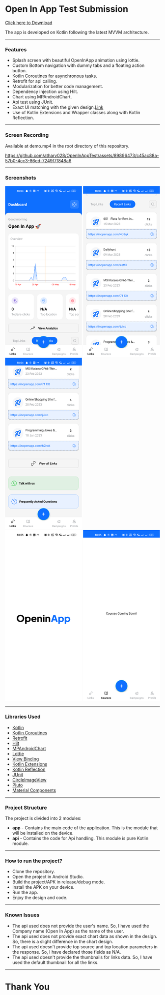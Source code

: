 # Open In App Test Submission

[Click here to Download](app-release.apk)

The app is developed on Kotlin following the latest MVVM architecture.

---

<h3>Features</h3>

- Splash screen with beautiful OpenInApp animation using lottie.
- Custom Bottom navigation with dummy tabs and a floating action button.
- Kotlin Coroutines for asynchronous tasks.
- Retrofit for api calling.
- Modularization for better code management.
- Dependency injection using Hilt.
- Chart using MPAndroidChart.
- Api test using JUnit.
- Exact UI matching with the given design.[Link](https://iOS.openinapp.co/UITemp)
- Use of Kotlin Extensions and Wrapper classes along with Kotlin Reflection.

---

<h3>Screen Recording</h3>

Available at demo.mp4 in the root directory of this repository.


https://github.com/atharv028/OpenInAppTest/assets/89896473/c45ac88a-57b0-4cc3-86ed-7249f7f848a6


---

<h3>Screenshots</h3>

<div class="row">
      <img src="/Screenshots/home1.png" width="250" title="Home Chart">
      <img src="/Screenshots/home2.png" width="250" title="list">     
      <img src="/Screenshots/home3.png" width="250" title="contact">
</div>

<div class="row">
      <img src="/Screenshots/splash.png" width="250" title="Splash">
      <img src="/Screenshots/dummy.png" width="250" title="Dummy">     
</div>

---

<h3>Libraries Used</h3>

- [Kotlin](https://kotlinlang.org/)
- [Kotlin Coroutines](https://kotlinlang.org/docs/reference/coroutines-overview.html)
- [Retrofit](https://square.github.io/retrofit/)
- [Hilt](https://developer.android.com/training/dependency-injection/hilt-android)
- [MPAndroidChart](https://github.com/PhilJay/MPAndroidChart)
- [Lottie](https://github.com/airbnb/lottie-android)
- [View Binding](https://developer.android.com/topic/libraries/view-binding)
- [Kotlin Extensions](https://kotlinlang.org/docs/tutorials/android-plugin.html)
- [Kotlin Reflection](https://kotlinlang.org/docs/reflection.html)
- [JUnit](https://junit.org/junit5/)
- [CircleImageView](https://github.com/hdodenhof/CircleImageView)
- [Pluto](https://github.com/plutolib/pluto)
- [Material Components](https://m2.material.io/)

---

<h3>Project Structure</h3>

The project is divided into 2 modules:

- **app** - Contains the main code of the application. This is the module that will be installed on the device.
- **api** - Contains the code for Api handling. This module is pure Kotlin module.

---

<h3>How to run the project?</h3>

- Clone the repository.
- Open the project in Android Studio.
- Build the project/APK in release/debug mode.
- Install the APK on your device.
- Run the app.
- Enjoy the design and code.

---

<h3>Known Issues</h3>

- The api used does not provide the user's name. So, I have used the Company name (Open In App) as the name of the user.
- The api used does not provide exact chart data as shown in the design. So, there is a slight difference in the chart design.
- The api used doesn't provide top source and top location parameters in the response. So, I have declared those fields as N/A.
- The api used doesn't provide the thumbnails for links data. So, I have used the default thumbnail for all the links.

---

<h1>Thank You</h1>
